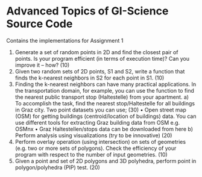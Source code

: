 # Advanced Topics of GI-Science Source Code

Contains the implementations for Assignment 1

1. Generate a set of random points in 2D and find the closest pair of points. Is your program
efficient (in terms of execution time)? Can you improve it – how? (10)
2. Given two random sets of 2D points, S1 and S2, write a function that finds the k-nearest
neighbors in S2 for each point in S1. (10)
3. Finding the k-nearest neighbors can have many practical applications. In the transportation
domain, for example, you can use the function to find the nearest public transport stop
(Haltestelle) from your apartment.
a) To accomplish the task, find the nearest stop/Haltestelle for all buildings in Graz city. Two
point datasets you can use; (30)
• Open street map (OSM) for getting buildings (centroid/location of buildings) data. You
can use different tools for extracting Graz building data from OSM e.g. OSMnx
• Graz Haltestellen/stops data can be downloaded from here
b) Perform analysis using visualizations (try to be innovative) (20)
4. Perform overlay operation (using intersection) on sets of geometries (e.g. two or more sets of
polygons). Check the efficiency of your program with respect to the number of input
geometries. (10)
5. Given a point and set of 2D polygons and 3D polyhedra, perform point in polygon/polyhedra
(PIP) test. (20)

